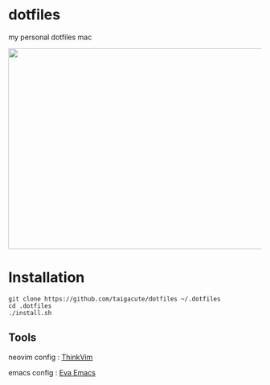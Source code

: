 # dotfiles

my personal dotfiles mac

<div align="center">
<img src="https://raw.githubusercontent.com/taigacute/dotfiles/master/img/mac.png" width="800" height="400">
</div>

# Installation
```
git clone https://github.com/taigacute/dotfiles ~/.dotfiles
cd .dotfiles
./install.sh
```

## Tools

neovim config : [ThinkVim](https://github.com/hardcoreplayers/ThinkVim)

emacs config : [Eva Emacs](https://github.com/hardcoreplayers/eva-emacs)

